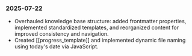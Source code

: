
### 2025-07-22
- Overhauled knowledge base structure: added frontmatter properties, implemented standardized templates, and reorganized content for improved consistency and navigation.
- Created [[progress_template]] and implemented dynamic file naming using today's date via JavaScript.
